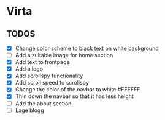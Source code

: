 # Virta
## TODOS
 - [x] Change color scheme to black text on white background
 - [ ] Add a suitable image for home section
 - [x] Add text to frontpage
 - [x] Add a logo
 - [x] Add scrollspy functionality
 - [x] Add scroll speed to scrollspy 
 - [x] Change the color of the navbar to white #FFFFFF
 - [x] Thin down the navbar so that it has less height
 - [ ] Add the about section
 - [ ] Lage blogg

